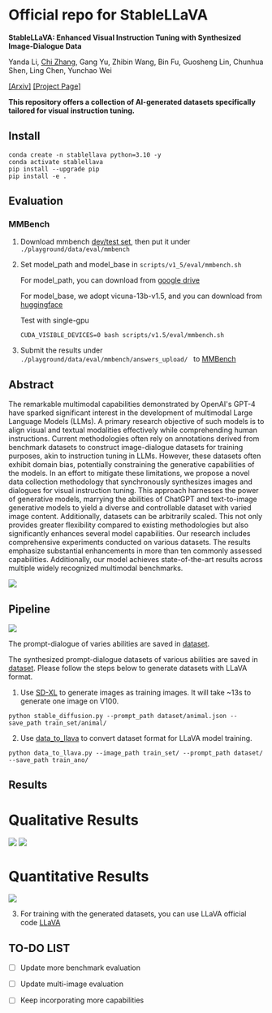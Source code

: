 # Official repo for StableLLaVA
**StableLLaVA: Enhanced Visual Instruction Tuning with Synthesized Image-Dialogue Data**

Yanda Li, [Chi Zhang](https://icoz69.github.io/), Gang Yu, Zhibin Wang, Bin Fu, Guosheng Lin, Chunhua Shen, Ling Chen, Yunchao Wei

[[Arxiv]](https://arxiv.org/abs/2308.10253v1) 
[[Project Page]](https://icoz69.github.io/stablellava-official/)


**This repository offers a collection of AI-generated datasets specifically tailored for visual instruction tuning.**

## Install

```
conda create -n stablellava python=3.10 -y
conda activate stablellava
pip install --upgrade pip 
pip install -e .
```

## Evaluation
### MMBench
1. Download mmbench [dev/test set](https://github.com/open-compass/MMBench), then put it under ```./playground/data/eval/mmbench ```

2. Set model_path and model_base in ``` scripts/v1_5/eval/mmbench.sh ```
   
   For model_path, you can download from [google drive](https://drive.google.com/file/d/1GgI4SDzWLj_16baKHzYyoDa-9zBdVrsk/view?usp=drive_link)
   
   For model_base, we adopt vicuna-13b-v1.5, and you can download from [huggingface](https://huggingface.co/lmsys/vicuna-13b-v1.5)

   Test with single-gpu

   ``` CUDA_VISIBLE_DEVICES=0 bash scripts/v1.5/eval/mmbench.sh ```
   
4. Submit the results under ```./playground/data/eval/mmbench/answers_upload/ ``` to [MMBench](https://mmbench.opencompass.org.cn/home)
   

## Abstract

 The remarkable multimodal capabilities demonstrated by OpenAI's GPT-4 have sparked significant interest in the development of multimodal Large Language Models (LLMs). A primary research objective of such models is to  align visual and textual modalities effectively while comprehending human instructions.
 Current methodologies often rely on annotations derived from benchmark datasets to construct image-dialogue datasets for training purposes, akin to instruction tuning in LLMs. However,  these datasets often exhibit domain bias, potentially constraining the generative capabilities of the models. In an effort to mitigate these limitations, we propose a novel data collection methodology that synchronously synthesizes images and dialogues for visual instruction tuning. This approach harnesses the power of generative models, marrying the abilities of ChatGPT and text-to-image generative models to yield a diverse and controllable dataset with varied image content. Additionally, datasets can be arbitrarily scaled. This not only provides greater flexibility compared to existing methodologies but also significantly enhances several model capabilities. Our research includes comprehensive experiments conducted on various datasets. The results emphasize substantial enhancements in more than ten commonly assessed capabilities. Additionally, our model achieves state-of-the-art results across multiple widely recognized multimodal benchmarks. 

<img src='image/teaser.png'>

## Pipeline 
<img src='image/pipeline.png'>

The prompt-dialogue of varies abilities are saved in [dataset](https://github.com/crystraldo/StableLLAVA/tree/main/dataset).

The synthesized prompt-dialogue datasets of various abilities are saved in [dataset](https://github.com/crystraldo/StableLLAVA/tree/main/dataset). Please follow the steps below to generate datasets with LLaVA format.

1. Use [SD-XL](https://github.com/crystraldo/StableLLAVA/blob/main/stable_diffusion.py) to generate images as training images. It will take ~13s to generate one image on V100.
```
python stable_diffusion.py --prompt_path dataset/animal.json --save_path train_set/animal/
```

2. Use [data_to_llava](https://github.com/crystraldo/StableLLAVA/blob/main/data_to_llava.py) to convert dataset format for LLaVA model training.
```
python data_to_llava.py --image_path train_set/ --prompt_path dataset/ --save_path train_ano/
```
## Results
# Qualitative Results
<img src='image/result.png'>
<img src='image/result2.png'>

# Quantitative Results
<img src='image/quan.png'>

3. For training with the generated datasets, you can use LLaVA official code [LLaVA](https://github.com/haotian-liu/LLaVA)


 ## TO-DO LIST
- [ ] Update more benchmark evaluation
- [ ] Update multi-image evaluation
- [ ] Keep incorporating more capabilities

